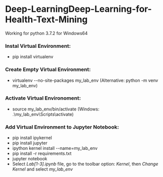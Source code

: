 # Deep-LearningDeep-Learning-for-Health-Text-Mining

Working for python 3.7.2 for Windows64
### Instal Virtual Environment:
* pip install virtualenv
### Create Empty Virtual Environment:
* virtualenv --no-site-packages my_lab_env  (Alternative: python -m venv my_lab_env)
### Activate Virtual Environoment:
* source my_lab_env/bin/activate (Windows: .\my_lab_env\Scripts\activate)
### Add Virtual Environment to Jupyter Notebook:
* pip install ipykernel
* pip install jupyter
* ipython kernel install --name=my_lab_env
* pip install -r requirements.txt
* jupyter notebook
* Select *Lab[1-3].ipynb* file, go to the toolbar option: *Kernel*, then *Change Kernel* and select *my_lab_env*
